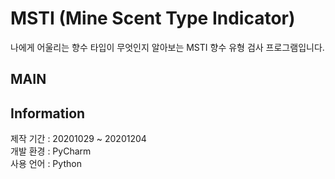 <h1>MSTI (Mine Scent Type Indicator)</h1>

나에게 어울리는 향수 타입이 무엇인지 알아보는 MSTI 향수 유형 검사 프로그램입니다. 

<h2>MAIN</h2>  


<h2>Information</h2>

제작 기간 : 20201029 ~ 20201204   
개발 환경 : PyCharm   
사용 언어 : Python  
